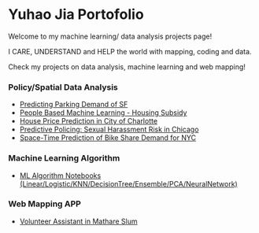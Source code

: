 # Yuhao Jia Portofolio
Welcome to my machine learning/ data analysis projects page!

I CARE, UNDERSTAND and HELP the world with mapping, coding and data.



Check my projects on data analysis, machine learning and web mapping!


### Policy/Spatial Data Analysis
* [Predicting Parking Demand of SF](https://yuhaochrisj.github.io/yuhao_portofolio/Data_Analysis/Prediction%20Parking%20Demand%20in%20SF.html)
* [People Based Machine Learning - Housing Subsidy](https://yuhaochrisj.github.io/yuhao_portofolio/Data_Analysis/HousingSubsidy.html)
* [House Price Prediction in City of Charlotte](https://yuhaochrisj.github.io/yuhao_portofolio/Data_Analysis/House%20Price%20Prediction%20in%20City%20of%20Charlotte.html)
* [Predictive Policing: Sexual Harassment Risk in Chicago](https://yuhaochrisj.github.io/yuhao_portofolio/Data_Analysis/Predictive%20Policing%20Sexual%20Harassment%20Risk%20in%20Chicago.html)
* [Space-Time Prediction of Bike Share Demand for NYC](https://yuhaochrisj.github.io/yuhao_portofolio/Data_Analysis/Space-Time%20Prediction%20of%20Bike%20Share%20Demand%20for%20NYC.html)

### Machine Learning Algorithm
* [ML Algorithm Notebooks (Linear/Logistic/KNN/DecisionTree/Ensemble/PCA/NeuralNetwork)](Machine_Learning_Notebooks)

### Web Mapping APP
* [Volunteer Assistant in Mathare Slum](https://github.com/miaomiao612/Mathare-Slum-Facilities-App)


